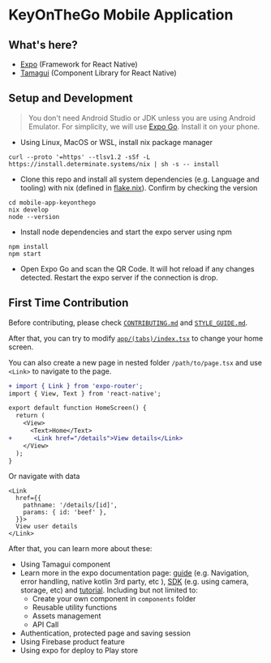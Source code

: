 # KeyOnTheGo Mobile Application

## What's here?

- [Expo](https://docs.expo.dev/) (Framework for React Native)
- [Tamagui](https://tamagui.dev/ui/intro) (Component Library for React Native)

## Setup and Development

> You don't need Android Studio or JDK unless you are using Android Emulator. For simplicity, we will use [Expo Go](https://expo.dev/go). Install it on your phone.

- Using Linux, MacOS or WSL, install nix package manager

```
curl --proto '=https' --tlsv1.2 -sSf -L https://install.determinate.systems/nix | sh -s -- install
```

- Clone this repo and install all system dependencies (e.g. Language and tooling) with nix (defined in [flake.nix](./flake.nix)). Confirm by checking the version

```
cd mobile-app-keyonthego
nix develop
node --version
```

- Install node dependencies and start the expo server using npm

```
npm install
npm start
```

- Open Expo Go and scan the QR Code. It will hot reload if any changes detected. Restart the expo server if the connection is drop.

## First Time Contribution

Before contributing, please check [`CONTRIBUTING.md`](./CONTRIBUTING.md) and [`STYLE_GUIDE.md`](./STYLE_GUIDE.md).

After that, you can try to modify [`app/(tabs)/index.tsx`](<./app/(tabs)/index.tsx>) to change your home screen.

You can also create a new page in nested folder `/path/to/page.tsx` and use `<Link>` to navigate to the page.

```diff
+ import { Link } from 'expo-router';
import { View, Text } from 'react-native';

export default function HomeScreen() {
  return (
    <View>
      <Text>Home</Text>
+      <Link href="/details">View details</Link>
    </View>
  );
}
```

Or navigate with data

```tsx
<Link
  href={{
    pathname: '/details/[id]',
    params: { id: 'beef' },
  }}>
  View user details
</Link>
```

After that, you can learn more about these:

- Using Tamagui component
- Learn more in the expo documentation page: [guide](https://docs.expo.dev/guides/overview/) (e.g. Navigation, error handling, native kotlin 3rd party, etc ), [SDK](https://docs.expo.dev/versions/latest/) (e.g. using camera, storage, etc) and [tutorial](https://docs.expo.dev/tutorial/introduction/). Including but not limited to:
  - Create your own component in `components` folder
  - Reusable utility functions
  - Assets management
  - API Call
- Authentication, protected page and saving session
- Using Firebase product feature
- Using expo for deploy to Play store
